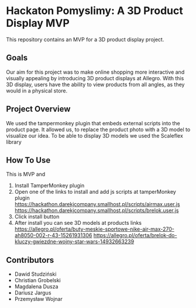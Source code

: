 # Hackaton Pomyslimy: A 3D Product Display MVP
This repository contains an MVP for a 3D product display project.
## Goals
Our aim for this project was to make online shopping more interactive and visually appealing by introducing 3D product displays at Allegro. With this 3D display, users have the ability to view products from all angles, as they would in a physical store.
## Project Overview
We used the tampermonkey plugin that embeds external scripts into the product page.
It allowed us, to replace the product photo with a 3D model to visualize our idea.
To be able to display 3D models we used the Scaleflex library
## How To Use
This is MVP and
1. Install TamperMonkey plugin 
2. Open one of the links to install and add js scripts at tamperMonkey plugin
    https://hackathon.darekjcompany.smallhost.pl/scripts/airmax.user.js
    https://hackathon.darekjcompany.smallhost.pl/scripts/brelok.user.js
3. Click install button
4. After install you can see 3D models at products links
    https://allegro.pl/oferta/buty-meskie-sportowe-nike-air-max-270-ah8050-002-r-43-15261931306
    https://allegro.pl/oferta/brelok-do-kluczy-gwiezdne-wojny-star-wars-14932663239

## Contributors

- Dawid Studziński
- Christian Grobelski
- Magdalena Dusza
- Dariusz Jargus
- Przemysław Wojnar


